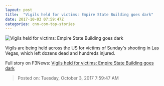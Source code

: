 ```yaml
---
layout: post
title:  "Vigils held for victims: Empire State Building goes dark"
date: 2017-10-03 07:59:47Z
categories: cnn-com-top-stories
---
```


![Vigils held for victims: Empire State Building goes dark](http://i2.cdn.cnn.com/cnnnext/dam/assets/171003120122-las-vegas-memorial-02-super-tease.jpg)

Vigils are being held across the US for victims of Sunday's shooting in Las Vegas, which left dozens dead and hundreds injured.


Full story on F3News: [Vigils held for victims: Empire State Building goes dark](http://www.f3nws.com/n/uMaSP)

> Posted on: Tuesday, October 3, 2017 7:59:47 AM
